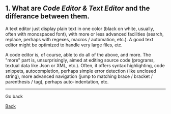 ## 1. What are ***Code Editor & Text Editor*** and the differance between them.

A text editor just display plain text in one color (black on white, usually, often with monospaced font), with more or less advanced facilities (search, replace, perhaps with regexes, macros / automation, etc.). A good text editor might be optimized to handle very large files, etc.

A code editor is, of course, able to do all of the above, and more. The "more" part is, unsurprisingly, aimed at editing source code (programs, textual data like Json or XML, etc.).
Often, it offers syntax highlighting, code snippets, autocompletion, perhaps simple error detection (like unclosed string), more advanced navigation (jump to matching brace / bracket / parenthesis / tag), perhaps auto-indentation, etc.

***

Go back

[Back](read-01.md)